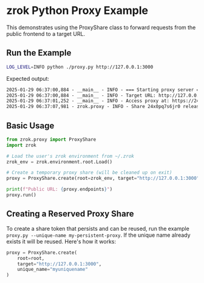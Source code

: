 
# zrok Python Proxy Example

This demonstrates using the ProxyShare class to forward requests from the public frontend to a target URL.

## Run the Example

```bash
LOG_LEVEL=INFO python ./proxy.py http://127.0.0.1:3000
```

Expected output:

```txt
2025-01-29 06:37:00,884 - __main__ - INFO - === Starting proxy server ===
2025-01-29 06:37:00,884 - __main__ - INFO - Target URL: http://127.0.0.1:3000
2025-01-29 06:37:01,252 - __main__ - INFO - Access proxy at: https://24x0pq7s6jr0.zrok.example.com:443
2025-01-29 06:37:07,981 - zrok.proxy - INFO - Share 24x0pq7s6jr0 released
```

## Basic Usage

```python
from zrok.proxy import ProxyShare
import zrok

# Load the user's zrok environment from ~/.zrok
zrok_env = zrok.environment.root.Load()

# Create a temporary proxy share (will be cleaned up on exit)
proxy = ProxyShare.create(root=zrok_env, target="http://127.0.0.1:3000")

print(f"Public URL: {proxy.endpoints}")
proxy.run()
```

## Creating a Reserved Proxy Share

To create a share token that persists and can be reused, run the example `proxy.py --unique-name my-persistent-proxy`. If the unique name already exists it will be reused. Here's how it works:

```python
proxy = ProxyShare.create(
    root=root,
    target="http://127.0.0.1:3000",
    unique_name="myuniquename"
)
```
